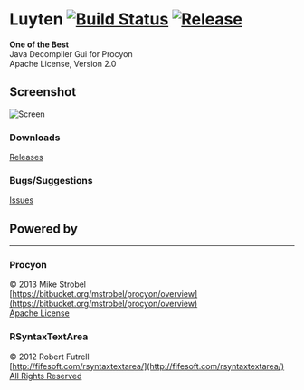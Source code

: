Luyten [![Build Status][status]][artifacts] [![Release](https://img.shields.io/github/release/deathmarine/Luyten.svg?style=flat-square)][release]
======
[status]: https://img.shields.io/appveyor/ci/sephz/Luyten/master.svg?style=flat-square
<!-- [status]: https://ci.appveyor.com/api/projects/status/github/noliar/Luyten?branch=master&svg=true -->
[artifacts]: https://ci.appveyor.com/project/sephz/Luyten/build/artifacts "Right-click to download"
[release]: https://github.com/deathmarine/Luyten/releases/latest "Right-click to download"

**One of the Best**  
Java Decompiler Gui for Procyon  
Apache License, Version 2.0

## Screenshot
![Screen](http://img.ctrlv.in/img/14/09/27/54271ba60e64d.png)

### Downloads
[Releases](https://github.com/deathmarine/Luyten/releases/latest)  

### Bugs/Suggestions
[Issues](https://github.com/deathmarine/Luyten/issues)  


## Powered by 
*****
### Procyon
&copy; 2013 Mike Strobel  
[https://bitbucket.org/mstrobel/procyon/overview](https://bitbucket.org/mstrobel/procyon/overview)  
[Apache License](https://github.com/deathmarine/Luyten/blob/master/distfiles/Procyon.License.txt)  


### RSyntaxTextArea
&copy; 2012 Robert Futrell  
[http://fifesoft.com/rsyntaxtextarea/](http://fifesoft.com/rsyntaxtextarea/)  
[All Rights Reserved](https://github.com/deathmarine/Luyten/blob/master/distfiles/RSyntaxTextArea.License.txt)

